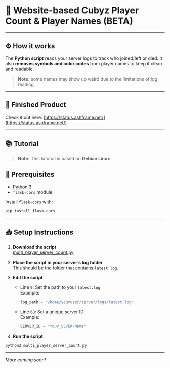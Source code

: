 # 🚀 Website-based **Cubyz Player Count & Player Names** (BETA)

---

## ⚙️ How it works  
The **Python script** reads your server logs to track who joined/left or died.
It also **removes symbols and color codes** from player names to keep it clean and readable.

> **Note:** some names may show up weird due to the limitations of log reading.
---

## 🎉 Finished Product  
Check it out here: [https://status.ashframe.net/](https://status.ashframe.net/)

---

## 📚 Tutorial

> **Note:** This tutorial is based on **Debian Linux**

## 🔧 Prerequisites
- Python 3
- `flask-cors` module

Install `flask-cors` with:
```bash
pip install flask-cors
```

---

## 📥 Setup Instructions

1. **Download the script**  
   [multi_player_server_count.py](https://github.com/iNiKKo/cubyz-ashframe-status/blob/main/multi_player_server_count.py)

2. **Place the script in your server’s log folder**  
   This should be the folder that contains `latest.log`.

3. **Edit the script**
   - Line `9`: Set the path to your `latest.log`  
     Example:
     ```python
     log_path = "/home/youruser/server/logs/latest.log"
     ```
   - Line `68`: Set a unique server ID  
     Example:
     ```python
     SERVER_ID = "Your_SEVER-Name"
     ```

4. **Run the script**
```bash
python3 multi_player_server_count.py
```

---

*More coming soon!*
